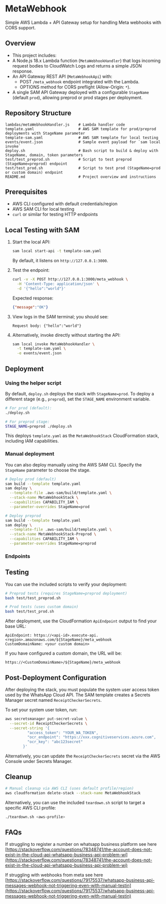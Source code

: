 # MetaWebhook

Simple AWS Lambda + API Gateway setup for handling Meta webhooks with CORS support.

## Overview

- This project includes:
- A Node.js 18.x Lambda function (`MetaWebhookHandler`) that logs incoming request bodies to CloudWatch Logs and returns a simple JSON response.
- An API Gateway REST API (`MetaWebhookApi`) with:
  - POST `/meta_webhook` endpoint integrated with the Lambda.
  - OPTIONS method for CORS preflight (Allow-Origin: `*`).
- A single SAM API Gateway deployed with a configurable `StageName` (default `prod`), allowing preprod or prod stages per deployment.

## Repository Structure
```
lambdas/metaWebhookHandler.js    # Lambda handler code
template.yaml                    # AWS SAM template for prod/preprod deployments with StageName parameter
template-sam.yaml                # AWS SAM template for local testing
events/event.json                # Sample event payload for `sam local invoke`
deploy.sh                        # Bash script to build & deploy with StageName, domain, token parameters
test/test_preprod.sh             # Script to test preprod (StageName=preprod) endpoint
test/test_prod.sh                # Script to test prod (StageName=prod or custom domain) endpoint
README.md                        # Project overview and instructions
``` 

## Prerequisites
- AWS CLI configured with default credentials/region
- AWS SAM CLI for local testing
- `curl` or similar for testing HTTP endpoints

## Local Testing with SAM
1. Start the local API:
   ```bash
   sam local start-api -t template-sam.yaml
   ```
   By default, it listens on `http://127.0.0.1:3000`.

2. Test the endpoint:
   ```bash
   curl -v -X POST http://127.0.0.1:3000/meta_webhook \
     -H 'Content-Type: application/json' \
     -d '{"hello":"world"}'
   ```
   Expected response:
   ```json
   {"message":"OK"}
   ```

3. View logs in the SAM terminal; you should see:
   ```
   Request body: {"hello":"world"}
   ```

4. Alternatively, invoke directly without starting the API:
   ```bash
   sam local invoke MetaWebhookHandler \
     -t template-sam.yaml \
     -e events/event.json
   ```

## Deployment
### Using the helper script
By default, `deploy.sh` deploys the stack with `StageName=prod`. To deploy a different stage (e.g., `preprod`), set the `STAGE_NAME` environment variable.
```bash
# For prod (default):
./deploy.sh

# For preprod stage:
STAGE_NAME=preprod ./deploy.sh
```
This deploys `template.yaml` as the `MetaWebhookStack` CloudFormation stack, including IAM capabilities.

### Manual deployment
You can also deploy manually using the AWS SAM CLI. Specify the `StageName` parameter to choose the stage.
```bash
# Deploy prod (default)
sam build --template template.yaml
sam deploy \
  --template-file .aws-sam/build/template.yaml \
  --stack-name MetaWebhookStack \
  --capabilities CAPABILITY_IAM \
  --parameter-overrides StageName=prod

# Deploy preprod
sam build --template template.yaml
sam deploy \
  --template-file .aws-sam/build/template.yaml \
  --stack-name MetaWebhookStack-Preprod \
  --capabilities CAPABILITY_IAM \
  --parameter-overrides StageName=preprod
```

### Endpoints
## Testing
You can use the included scripts to verify your deployment:
```bash
# Preprod tests (requires StageName=preprod deployment)
bash test/test_preprod.sh

# Prod tests (uses custom domain)
bash test/test_prod.sh
```
After deployment, use the CloudFormation `ApiEndpoint` output to find your base URL:
```
ApiEndpoint: https://<api-id>.execute-api.<region>.amazonaws.com/${StageName}/meta_webhook
CustomDomainName: <your custom domain>
``` 
If you have configured a custom domain, the URL will be:
```
https://<CustomDomainName>/${StageName}/meta_webhook
```

## Post-Deployment Configuration
After deploying the stack, you must populate the system user access token used by the WhatsApp Cloud API. The SAM template creates a Secrets Manager secret named `ReceiptCheckerSecrets`.

To set your system user token, run:
```bash
aws secretsmanager put-secret-value \
  --secret-id ReceiptCheckerSecrets \
  --secret-string '{
          "access_token": "YOUR_WA_TOKEN",
          "ocr_endpoint": "https://xxx.cognitiveservices.azure.com",
          "ocr_key": "abc123secret"
        }'
```

Alternatively, you can update the `ReceiptCheckerSecrets` secret via the AWS Console under Secrets Manager.

## Cleanup
```bash
# Manual cleanup via AWS CLI (uses default profile/region)
aws cloudformation delete-stack --stack-name MetaWebhookStack
```

Alternatively, you can use the included `teardown.sh` script to target a specific AWS CLI profile:

```bash
./teardown.sh <aws-profile>
```

## FAQs

If struggling to register a number on whatsapp business platform see here
[https://stackoverflow.com/questions/78348741/the-account-does-not-exist-in-the-cloud-api-whatsapp-business-api-problem-wi](https://stackoverflow.com/questions/78348741/the-account-does-not-exist-in-the-cloud-api-whatsapp-business-api-problem-wi)

If struggling with webhooks from meta see here
[https://stackoverflow.com/questions/79175537/whatsapp-business-api-messages-webhook-not-triggering-even-with-manual-testin](https://stackoverflow.com/questions/79175537/whatsapp-business-api-messages-webhook-not-triggering-even-with-manual-testin)